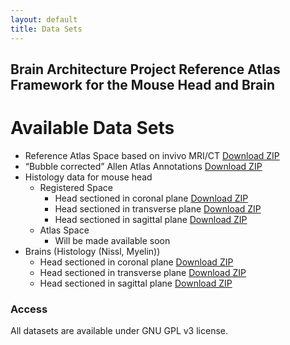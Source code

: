```yaml
---
layout: default
title: Data Sets
---
```


## Brain Architecture Project Reference Atlas Framework for the Mouse Head and Brain

# Available Data Sets
- Reference Atlas Space based on invivo MRI/CT [Download ZIP](https://www.dropbox.com/scl/fo/g5q1yq5g8obaxj57xppyl/APcRgSs8I14toQazhWo-E0I?rlkey=6mat45623ehaqawbybv77focq&dl=0)
- “Bubble corrected” Allen Atlas Annotations [Download ZIP](https://drive.google.com/drive/folders/1YArTu3-z7f2YZL7zMBzDjSCdYyxOAXfB?usp=drive_link)
- Histology data for mouse head
	- Registered Space
		- Head sectioned in coronal plane [Download ZIP](https://drive.google.com/file/d/1H53NT3cyCbjLjvH8wq3D9TXTm7_0K-wW/view?usp=drive_link)
		- Head sectioned in transverse plane [Download ZIP](https://drive.google.com/file/d/1YDNtV9Kg3PM-IN9Dl0U5tu4jPjT2Nad0/view?usp=drive_link)
		- Head sectioned in sagittal plane [Download ZIP](https://drive.google.com/file/d/1KL20h-xTpeUKEPzPqppcd1_zxA4jl9yQ/view?usp=drive_link)
	- Atlas Space
		- Will be made available soon
- Brains (Histology (Nissl, Myelin))
	- Head sectioned in coronal plane [Download ZIP](https://)
	- Head sectioned in transverse plane [Download ZIP](https://)
	- Head sectioned in sagittal plane [Download ZIP](https://drive.google.com/drive/folders/16RpECl6Ty9TFs73cU9msdPM5GUTLqV8A?usp=drive_link)

<!-- ---

# Available Data
Each .zip contains the following data:

## Histology
- Nissl stain (p56+-7, .46 in-plane resolution, 10um between planes)
	- lossless .jp2
	- lossy .jp2
	- downsampled .tif
	- downsampled .png
	- metadata .txt
- Myelin stain (p56+-7, .46 in-plane resolution, 10um between planes)
	- lossless .jp2
	- lossy .jp2
	- downsampled .tif
	- downsampled .png
	- metadata .txt

## Radiology
- Primary Modality (in vivo)
	- T2w in vivo (0.1mm in-plane, 0.5mm thru-plane)
		- Filename (original): t2w.nii.gz (in data/invivo/ folder)
		- Filename (proc): t2w_rpg_n4.nii.gz (in t2w_proc/invivo/ folder)
- Secondary Modalities (in vivo)
	- Diffusion (multishell; 0.1mm in-plane, 0.5mm thru-plane)
		- Filename (original): dwi.nii.gz (in data/invivo/ folder)
		- Filename (proc): dwi_denoised_rpg_eddy.nii.gz (in dwi_proc/invivo/ folder) 
- Derived Modalities (in vivo) [In same space as Diffusion modality above]
	- Diffusion tensor (4D vol, 6 param/voxel: Dxx, Dyy, Dzz, Dxy, Dxz, Dyz)
		- Filename: dki_tensor.nii.gz (in dwi_maps_head/invivo/../../udki/ folder)
	- Principal diffusion direction(4D vol, 3 param/voxel: Dx, Dy, Dz)
		- Filename: dki_pdd.nii.gz (in dwi_maps_head/invivo/../../udki/ folder)
	- Fractional Anisotropy
		- Filename: dki_fa.nii.gz (in dwi_maps_head/invivo/../../udki/ folder)
	- Axial diffusivity 
		- Filename: dki_ad.nii.gz (in dwi_maps_head/invivo/../../udki/ folder)
	- Radial diffusivity 
		- Filename: dki_rd.nii.gz (in dwi_maps_head/invivo/../../udki/ folder)
	- Mean diffusivity 
		- Filename: dki_md.nii.gz (in dwi_maps_head/invivo/../../udki/ folder)
	- Axial kurtosis
		- Filename: dki_ak.nii.gz (in dwi_maps_head/invivo/../../udki/ folder)
	- Radial kurtosis
		- Filename: dki_rk.nii.gz (in dwi_maps_head/invivo/../../udki/ folder)
	- Mean kurtosis
		- Filename: dki_mk.nii.gz (in dwi_maps_head/invivo/../../udki/ folder)
	- Signal 0th order rotational invariants (4D vol, 4 param/voxel: S0 per shell)
		- Filename: smi_S0.nii.gz (in dwi_maps_head/invivo/../../smi/ folder)
	- Signal 2th order rotational invariants (4D vol, 4 param/voxel: S2 per shell)
		- Filename: smi_S2.nii.gz (in dwi_maps_head/invivo/../../smi/ folder)
	- Signal 4th order rotational invariants (4D vol, 4 param/voxel: S4 per shell)
		- Filename: smi_S4.nii.gz (in dwi_maps_head/invivo/../../smi/ folder)
	- Standard Model: Intra-axonal water fraction 
		- Filename: smi_f.nii.gz (in dwi_maps_head/invivo/../../smi/ folder)
	- Standard Model: Intra-axonal diffusivity
		- Filename: smi_D_a.nii.gz (in dwi_maps_head/invivo/../../smi/ folder)
	- Standard Model: Extra-axonal axial diffusivity
		- Filename: smi_D_e_par.nii.gz (in dwi_maps_head/invivo/../../smi/ folder)
	- Standard Model: Extra-axonal radial diffusivity
		- Filename: smi_D_e_perp.nii.gz (in dwi_maps_head/invivo/../../smi/ folder)
	- Standard Model: Free water fraction 
		- Filename: smi_ffw.nii.gz (in dwi_maps_head/invivo/../../smi/ folder)
	- Standard Model: FOD second order rotational invariant
		- Filename: smi_p2.nii.gz (in dwi_maps_head/invivo/../../smi/ folder)
	- Standard Model:  FOD fourth order rotational invariant
		- Filename: smi_p4.nii.gz (in dwi_maps_head/invivo/../../smi/ folder)
- Primary Modality (ex vivo)
	- T2w ex vivo (0.1mm in-plane, 0.5mm thru-plane)
		- Filename (original): t2w.nii.gz (in data/exvivo/ folder)
		- Filename (proc): t2w_rpg_n4.nii.gz (in t2w_proc/exvivo/ folder)
- Secondary Modalities (ex vivo)
	- Diffusion (multishell; 0.1mm in-plane, 0.5mm thru-plane)
		- Filename (original): dwi.nii.gz (in data/exvivo/ folder)
		- Filename (proc): dwi_denoised_rpg_eddy.nii.gz (in dwi_proc/exvivo/ folder) 
- Derived Modalities (ex vivo) [In same space as Diffusion modality above]
	- Diffusion tensor (4D vol, 6 param/voxel: Dxx, Dyy, Dzz, Dxy, Dxz, Dyz)
		- Filename: dki_tensor.nii.gz (in dwi_maps_head/exvivo/../../udki/ folder)
	- Principal diffusion direction(4D vol, 3 param/voxel: Dx, Dy, Dz)
		- Filename: dki_pdd.nii.gz (in dwi_maps_head/exvivo/../../udki/ folder)
	- Fractional Anisotropy
		- Filename: dki_fa.nii.gz (in dwi_maps_head/exvivo/../../udki/ folder)
	-Axial diffusivity 
		- Filename: dki_ad.nii.gz (in dwi_maps_head/exvivo/../../udki/ folder)
	- Radial diffusivity 
		- Filename: dki_rd.nii.gz (in dwi_maps_head/exvivo/../../udki/ folder)
	- Mean diffusivity 
		- Filename: dki_md.nii.gz (in dwi_maps_head/exvivo/../../udki/ folder)
	- Axial kurtosis
		- Filename: dki_ak.nii.gz (in dwi_maps_head/exvivo/../../udki/ folder)
	- Radial kurtosis
		- Filename: dki_rk.nii.gz (in dwi_maps_head/exvivo/../../udki/ folder)
	- Mean kurtosis
		- Filename: dki_mk.nii.gz (in dwi_maps_head/exvivo/../../udki/ folder)
	- Signal 0th order rotational invariants (4D vol, 4 param/voxel: S0 per shell)
		- Filename: smi_S0.nii.gz (in dwi_maps_head/exvivo/../../smi/ folder)
	- Signal 2th order rotational invariants (4D vol, 4 param/voxel: S2 per shell)
		- Filename: smi_S2.nii.gz (in dwi_maps_head/exvivo/../../smi/ folder)
	- Signal 4th order rotational invariants (4D vol, 4 param/voxel: S4 per shell)
		- Filename: smi_S4.nii.gz (in dwi_maps_head/exvivo/../../smi/ folder)
	- Standard Model: Intra-axonal water fraction 
		- Filename: smi_f.nii.gz (in dwi_maps_head/exvivo/../../smi/ folder)
	- Standard Model: Intra-axonal diffusivity
		- Filename: smi_D_a.nii.gz (in dwi_maps_head/exvivo/../../smi/ folder)
	- Standard Model: Extra-axonal axial diffusivity
		- Filename: smi_D_e_par.nii.gz (in dwi_maps_head/exvivo/../../smi/ folder)
	- Standard Model: Extra-axonal radial diffusivity
		- Filename: smi_D_e_perp.nii.gz (in dwi_maps_head/exvivo/../../smi/ folder)
	- Standard Model: Still water fraction (DOT)
		- Filename: smi_ffw.nii.gz (in dwi_maps_head/exvivo/../../smi/ folder)
	- Standard Model: FOD second order rotational invariant
		- Filename: smi_p2.nii.gz (in dwi_maps_head/exvivo/../../smi/ folder)
	- Standard Model:  FOD fourth order rotational invariant
		- Filename: smi_p4.nii.gz (in dwi_maps_head/exvivo/../../smi/ folder)
- CT (50um resolution)

## Analytic Results
- Averaged T2w in vivo volume as reference space
- 20um^3 isotrpic co-registered Nissl Volume
- 20um^3 isotrpic co-registered Myelin Volume
- 20um^3 isotropic T2w in-vivo MRI, resampled
- 20um^3 isotropic T2w ex-vivo MRI, resampled
- Slice MR & CT volumes mapped to reference space
	- virtual sections matched with alternate N/MY histology
- Superimposed atlas region boundaries

--- -->

### Access
All datasets are available under GNU GPL v3 license.

<!-- [Browse Datasets](#) | [Download Instructions](#) | [Usage Guidelines](#) -->